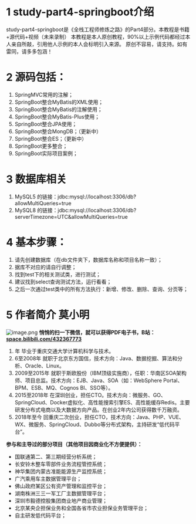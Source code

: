 # 1 study-part4-springboot介绍

study-part4-springboot是《全栈工程师修炼之路》的Part4部分。本教程是书籍+源代码+视频（未来录制）
本教程是本人原创教程，90%以上示例代码都经过本人亲自所敲，引用他人示例的本人会标明引入来源。
原创不容易，请支持。如有雷同，请多多包涵！

# 2 源码包括：
1. SpringMVC常用的注解；
2. SpringBoot整合MyBatis的XML使用；
3. SpringBoot整合MyBatis的注解使用；
4. SpringBoot整合MyBatis-Plus使用；
5. SpringBoot整合JPA使用；
6. SpringBoot整合MongDB；（更新中）
7. SpringBoot整合ES；（更新中）
8. SpringBoot更多整合；
9. SpringBoot实际项目案例；

# 3 数据库相关

1. MySQL5 的链接：jdbc:mysql://localhost:3306/db?allowMultiQueries=true
2. MySQL8 的链接：jdbc:mysql://localhost:3306/db?serverTimezone=UTC&allowMultiQueries=true
# 4 基本步骤：
1. 请先创建数据库（在db文件夹下，数据库名称和项目名称一致）；
2. 据库不对应的请自行调整；
3. 找到test下的相关测试类，进行测试；
4. 建议找到select查询测试方法，运行看看；
5. 之后一次通过test类中的所有方法执行：新增、修改、删除、查询、分页等；

# 5 作者简介 莫小明
 
  ![image.png](https://upload-images.jianshu.io/upload_images/18601763-68f09e5e7bcd4262.png?imageMogr2/auto-orient/strip%7CimageView2/2/w/1240)
**悄悄的扫一下微信，就可以获得PDF电子书，B站：[space.bilibili.com/432367773](space.bilibili.com/432367773)**
 
1. 年 毕业于重庆交通大学计算机科学与技术。
2. 6至2008年 就职于北京东方国信，技术方向：Java、数据挖掘、算法和分析、Oracle、Linux。
3. 2009至2015年 就职于斯欧股份（IBM顶级实施商），任职：华南区SOA架构师、项目总监。技术方向：EJB、Java、SOA（如：WebSphere Portal、BPM、ESB、MQ、Cognos BI、SSO等）。
4. 2015至2018年 在深圳创业，担任CTO。技术方向：微服务、GO、SpringCloud、Docker虚拟化、高性能搜索引擎ES、高性能缓存Redis。主要研发分布式电商以及大数据方向产品。在创业2年内公司获得数千万融资。
5. 2018年至今 回重庆二次创业，担任CTO，技术方向：Java、PHP、VUE、WX、微服务、SpringCloud、Dubbo等分布式架构，主持研发“低代码平台”。

**参与和主导过的部分项目（其他项目因商业化不方便提供）：**
* 国联通第二、第三期经营分析系统；
* 长安铃木整车零部件业务流程管控系统；
* 神华集团内蒙古准能能源生产监控系统；
* 广汽乘用车主数据管理平台；
* 佛山政府某区公有资产管理和监控平台；
* 湖南株洲三三一军工厂主数据管理平台；
* 深圳市毅德控股集团商业地产商业管理；
* 北京某央企担保业务和全国各省市农业担保业务管理平台；
* 自主研发低代码平台；


